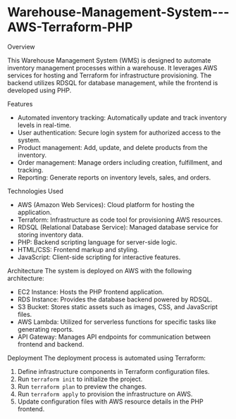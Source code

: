# Warehouse-Management-System---AWS-Terraform-PHP
Overview

This Warehouse Management System (WMS) is designed to automate inventory management processes within a warehouse. It leverages AWS services for hosting and Terraform for infrastructure provisioning. The backend utilizes RDSQL for database management, while the frontend is developed using PHP.

Features
- Automated inventory tracking: Automatically update and track inventory levels in real-time.
- User authentication: Secure login system for authorized access to the system.
- Product management: Add, update, and delete products from the inventory.
- Order management: Manage orders including creation, fulfillment, and tracking.
- Reporting: Generate reports on inventory levels, sales, and orders.

Technologies Used
- AWS (Amazon Web Services): Cloud platform for hosting the application.
- Terraform: Infrastructure as code tool for provisioning AWS resources.
- RDSQL (Relational Database Service): Managed database service for storing inventory data.
- PHP: Backend scripting language for server-side logic.
- HTML/CSS: Frontend markup and styling.
- JavaScript: Client-side scripting for interactive features.

Architecture
The system is deployed on AWS with the following architecture:
- EC2 Instance: Hosts the PHP frontend application.
- RDS Instance: Provides the database backend powered by RDSQL.
- S3 Bucket: Stores static assets such as images, CSS, and JavaScript files.
- AWS Lambda: Utilized for serverless functions for specific tasks like generating reports.
- API Gateway: Manages API endpoints for communication between frontend and backend.

Deployment
The deployment process is automated using Terraform:
1. Define infrastructure components in Terraform configuration files.
2. Run `terraform init` to initialize the project.
3. Run `terraform plan` to preview the changes.
4. Run `terraform apply` to provision the infrastructure on AWS.
5. Update configuration files with AWS resource details in the PHP frontend.

